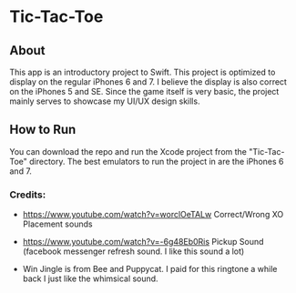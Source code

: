 # Tic-Tac-Toe

## About
This app is an introductory project to Swift. This project is optimized to display on the regular iPhones 6 and 7. I believe the display is also correct on the iPhones 5 and SE. Since the game itself is very basic, the project mainly serves to showcase my UI/UX design skills.

## How to Run
You can download the repo and run the Xcode project from the "Tic-Tac-Toe" directory. The best emulators to run the project in are the iPhones 6 and 7. 

### Credits:
- https://www.youtube.com/watch?v=worclOeTALw Correct/Wrong XO Placement sounds

- https://www.youtube.com/watch?v=-6g48Eb0Ris Pickup Sound (facebook messenger refresh sound. I like this sound a lot)

- Win Jingle is from Bee and Puppycat. I paid for this ringtone a while back I just like the whimsical sound.
